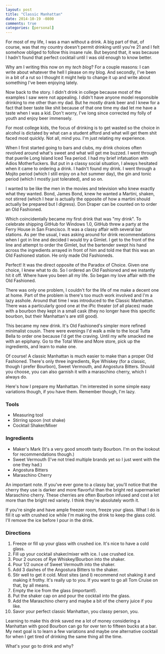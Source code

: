 ```yaml
---
layout: post
title: "Classic Manhattan"
date: 2014-10-19 -0800
comments: true
categories: [personal]
---
```


For most of my life, I was a man without a drink. A big part of that, of course, was that my country doesn't permit drinking until you're 21 and I felt somehow obliged to follow this insane rule. But beyond that, it was because I hadn't found that perfect cocktail until I was old enough to know better.

Why am I writing this now on my _tech blog_? For a couple reasons: I can write about whatever the hell I please on my blog. And secondly, I've been in a bit of a rut so I thought it might help to change it up and write about something I've been enjoying lately.

Now back to the story. I didn't drink in college because most of the examples I saw were not appealing. I didn't have anyone model responsible drinking to me other than my dad. But he mostly drank beer and I knew for a fact that beer taste like shit because of that one time my dad let me have a taste when I was a kid. Don't worry, I've long since corrected my folly of youth and enjoy beer immensely.

For most college kids, the focus of drinking is to get wasted so the choice in alcohol is dictated by what can a student afford and what will get them shit faced most quickly. Not all, mind you. I'm just relating my experience.

When I first started going to bars and clubs, my drink choices often revolved around what's sweet and what will get me buzzed. I went through that puerile Long Island Iced Tea period. I had my brief infatuation with Adios Motherfuckers. But put in a classy social situation, I always hesitated when it came to ordering a drink. I hadn't found my drink. I went through a Mojito period (which I still enjoy on a hot summer day), the gin and tonic period (which I mostly just tolerated), and so on.

I wanted to be like the men in the movies and television who knew exactly what they wanted. Bond, James Bond, knew he wanted a Martini, shaken, not stirred (which I hear is actually the opposite of how a martini should actually be prepared but I digress). Don Draper can be counted on to order an Old Fashioned.

Which coincidentally became my first drink that was "my drink". To celebrate shipping GitHub for Windows 1.0, GitHub threw a party at the Ferry House in San Francisco. It was a classy affair with several bar stations. As per the usual, I was asking around for drink recommendations when I got in line and decided I would try a Gimlet. I get to the front of the line and attempt to order the Gimlet, but the bartender swept his hand across the ingredients arrayed in front of him and told me that this was an Old Fashioned station. He only made Old Fashioneds.

Perfect! It was the direct opposite of the Paradox of Choice. Given one choice, I knew what to do. So I ordered an Old Fashioned and we instantly hit it off. Where have you been all my life. So began my love affair with the Old Fashioned.

There was only one problem, I couldn't for the life of me make a decent one at home. Part of the problem is there's too much work involved and I'm a lazy asshole. Around that time I was introduced to the Classic Manhattan. There was a particularly good one at the iPic theater (of all places) made with a bourbon they kept in a small cask (they no longer have this specific bourbon, but their Manhattan's are still good).

This became my new drink. It's Old Fashioned's simpler more refined minimalist cousin. There were evenings I'd walk a mile to the local Tutta Bella to order one because I'd get the craving. Until my wife smacked me with an epiphany. Go to the Total Wine and More store, pick up the ingredients, and learn to make one.

Of course! A classic Manhattan is much easier to make than a proper Old Fashioned. There's only three ingredients, Rye Whiskey (for a classic, though I prefer Bourbon), Sweet Vermouth, and Angostura Bitters. Should you choose, you can also garnish it with a maraschino cherry, which I always do.

Here's how I prepare my Manhattan. I'm interested in some simple easy variations though, if you have them. Remember though, I'm lazy.

### Tools

* Measuring tool
* Stirring spoon (not shake)
* Cocktail Shaker/Mixer

### Ingredients

* Maker's Mark (It's a very good smooth tasty Bourbon. I'm on the lookout for recommendations though.)
* Sweet Vermouth (I've not tried multiple brands yet so I just went with the one they had.)
* Angostura Bitters
* Maraschino Cherry

An important note. If you've ever gone to a classy bar, you'll notice that the cherry they use is darker and more flavorful than the bright red supermarket Maraschino cherry. These cherries are often Bourbon infused and cost a lot more than the bright red variety. I think they're absolutely worth it.

If you're single and have ample freezer room, freeze your glass. What I do is fill it up with crushed ice while I'm making the drink to keep the glass cold. I'll remove the ice before I pour in the drink.

### Directions

1. Freeze or fill up your glass with crushed ice. It's nice to have a cold glass.
2. Fill up your cocktail shaker/mixer with ice. I use crushed ice.
3. Pour 2 ounces of Rye Whiskey/Bourbon into the shaker.
4. Pour 1/2 ounce of Sweet Vermouth into the shaker.
5. Add 3 dashes of the Angostura Bitters to the shaker.
6. Stir well to get it cold. Most sites (and I) recommend not shaking it and making it frothy. It's really up to you. If you want to go all Tom Cruise on that, by all means.
7. Empty the ice from the glass (important!).
8. Put the shaker cap on and pour the cocktail into the glass.
9. Add the Maraschino cherry and maybe a bit of the cherry juice if you like.
10. Savor your perfect classic Manhattan, you classy person, you.

Learning to make this drink saved me a lot of money considering a Manhattan with good Bourbon can go for over ten to fifteen bucks at a bar. My next goal is to learn a few variations and maybe one alternative cocktail for when I get tired of drinking the same thing all the time.

What's your go to drink and why?
